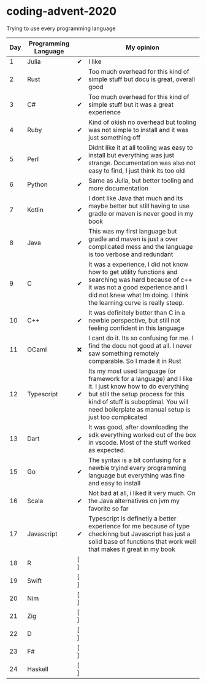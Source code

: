 # coding-advent-2020
Trying to use every programming language


|  Day 	| Programming Language  	|    | My opinion |
|---	|---	| ------   |----|
| 1  	| Julia  	| ✔ | I like |
| 2  	| Rust  	| ✔ | Too much overhead for this kind of simple stuff but docu is great, overall good |
| 3  	| C#  	| ✔  | Too much overhead for this kind of simple stuff but it was a great experience |
| 4  	| Ruby  	| ✔  | Kind of okish no overhead but tooling was not simple to install and it was just something off |
| 5  	| Perl  	|  ✔  | Didnt like it at all tooling was easy to install but everything was just strange. Documentation was also not easy to find, I just think its too old   |
| 6  	| Python  	| ✔  | Same as Julia, but better tooling and more documentation |
| 7  	| Kotlin  	| ✔ | I dont like Java that much and its maybe better but still having to use gradle or maven is never good in my book |
| 8  	| Java  	|  ✔  | This was my first language but gradle and maven is just a over complicated mess and the language is too verbose and redundant |
| 9  	| C 	| ✔  | It was a experience, I did not know how to get utility functions and searching was hard because of c++ it was not a good experience and I did not knew what Im doing. I think the learning curve is really steep. |
| 10  	| C++ 	| ✔  | It was definitely better than C in a newbie perspective, but still not feeling confident in this language |
| 11  	| OCaml  	|  ❌  | I cant do it. Its so confusing for me. I find the docu not good at all. I never saw something remotely comparable. So I made it in Rust |
| 12  	| Typescript  	| ✔  | Its my most used language (or framework for a language) and I like it. I just know how to do everything but still the setup process for this kind of stuff is suboptimal. You will need boilerplate as manual setup is just too complicated |
| 13  	| Dart  	| ✔  | It was good, after downloading the sdk everything worked out of the box in vscode. Most of the stuff worked as expected. |
| 15  	|  Go 	| ✔  | The syntax is a bit confusing for a newbie tryind every programming language but everything was fine and easy to install |
| 16  	|  Scala 	| ✔   | Not bad at all, i liked it very much. On the Java alternatives on jvm my favorite so far |
| 17  	| Javascript  	| ✔  | Typescript is definetly a better experience for me because of type checkinng but Javascript has just a solid base of functions that work well that makes it great in my book  |
| 18  	|  R 	| [ ]  | |
| 19  	|  Swift 	| [ ]  | |
| 20  	|   Nim	| [ ]  | |
| 21  	|  Zig 	| [ ]  | |
| 22  	|   D	| [ ]  | |
| 23  	|   F#	| [ ]  | |
| 24  	|   Haskell	| [ ]  | |
